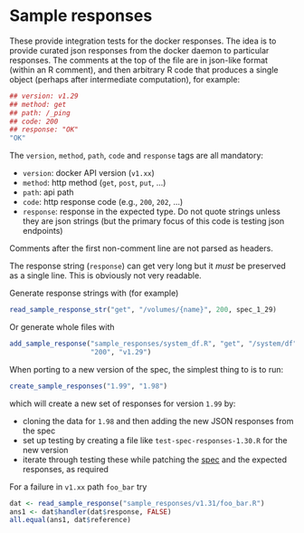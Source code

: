 # Sample responses

These provide integration tests for the docker responses.  The idea is to provide curated json responses from the docker daemon to particular responses.  The comments at the top of the file are in json-like format (within an R comment), and then arbitrary R code that produces a single object (perhaps after intermediate computation), for example:

```r
## version: v1.29
## method: get
## path: /_ping
## code: 200
## response: "OK"
"OK"
```

The `version`, `method`, `path`, `code` and `response` tags are all mandatory:

* `version`: docker API version (`v1.xx`)
* `method`: http method (`get`, `post`, `put`, ...)
* `path`: api path
* `code`: http response code (e.g., `200`, `202`, ...)
* `response`: response in the expected type.  Do not quote strings unless they are json strings (but the primary focus of this code is testing json endpoints)

Comments after the first non-comment line are not parsed as headers.

The response string (`response`) can get very long but it _must_ be preserved as a single line.  This is obviously not very readable.

Generate response strings with (for example)

```r
read_sample_response_str("get", "/volumes/{name}", 200, spec_1_29)
```

Or generate whole files with

``` r
add_sample_response("sample_responses/system_df.R", "get", "/system/df",
                    "200", "v1.29")
```

When porting to a new version of the spec, the simplest thing to is to run:

``` r
create_sample_responses("1.99", "1.98")
```

which will create a new set of responses for version `1.99` by:
* cloning the data for `1.98` and then adding the new JSON responses from the spec
* set up testing by creating a file like `test-spec-responses-1.30.R` for the new version
* iterate through testing these while patching the [spec](../../../inst/spec/patch.yaml) and the expected responses, as required

For a failure in `v1.xx` path `foo_bar` try

```r
dat <- read_sample_response("sample_responses/v1.31/foo_bar.R")
ans1 <- dat$handler(dat$response, FALSE)
all.equal(ans1, dat$reference)
```
